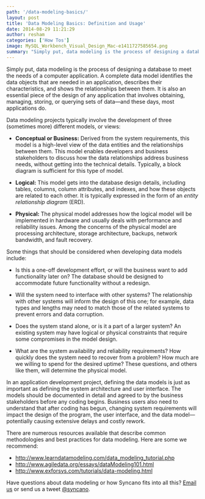 ```yaml
---
path: '/data-modeling-basics/'
layout: post
title: 'Data Modeling Basics: Definition and Usage'
date: 2014-08-29 11:21:29
author: resham
categories: ['How Tos']
image: MySQL_Workbench_Visual_Design_Mac-e1411727585654.png
summary: "Simply put, data modeling is the process of designing a database to meet the needs of a computer application. A complete data model identifies the data objects that are needed in an application, describes their characteristics, and shows the relationships between them. It is also an essential piece of the design of any application that involves obtaining, managing, storing, or querying sets of data—and these days, most applications do."
---
```

Simply put, data modeling is the process of designing a database to meet the needs of a computer application. A complete data model identifies the data objects that are needed in an application, describes their characteristics, and shows the relationships between them. It is also an essential piece of the design of any application that involves obtaining, managing, storing, or querying sets of data—and these days, most applications do.<!--more-->

Data modeling projects typically involve the development of three (sometimes more) different models, or views:
<ul>
	<li><strong>Conceptual or Business:</strong> Derived from the system requirements, this model is a high-level view of the data entities and the relationships between them. This model enables developers and business stakeholders to discuss how the data relationships address business needs, without getting into the technical details. Typically, a block diagram is sufficient for this type of model.</li>
</ul>
<ul>
	<li><strong>Logical:</strong> This model gets into the database design details, including tables, columns, column attributes, and indexes, and how these objects are related to each other. It is typically expressed in the form of an <em>entity relationship diagram</em> (ERD).</li>
</ul>
<ul>
	<li><strong>Physical:</strong> The physical model addresses how the logical model will be implemented in hardware and usually deals with performance and reliability issues. Among the concerns of the physical model are processing architecture, storage architecture, backups, network bandwidth, and fault recovery.</li>
</ul>
Some things that should be considered when developing data models include:
<ul>
	<li>Is this a one-off development effort, or will the business want to add functionality later on? The database should be designed to accommodate future functionality without a redesign.</li>
</ul>
<ul>
	<li>Will the system need to interface with other systems? The relationship with other systems will inform the design of this one; for example, data types and lengths may need to match those of the related systems to prevent errors and data corruption.</li>
</ul>
<ul>
	<li>Does the system stand alone, or is it a part of a larger system? An existing system may have logical or physical constraints that require some compromises in the model design.</li>
</ul>
<ul>
	<li>What are the system availability and reliability requirements? How quickly does the system need to recover from a problem? How much are we willing to spend for the desired uptime? These questions, and others like them, will determine the physical model.</li>
</ul>
In an application development project, defining the data models is just as important as defining the system architecture and user interface. The models should be documented in detail and agreed to by the business stakeholders before any coding begins. Business users also need to understand that after coding has begun, changing system requirements will impact the design of the program, the user interface, and the data model—potentially causing extensive delays and costly rework.

There are numerous resources available that describe common methodologies and best practices for data modeling. Here are some we recommend:
<ul>
	<li><a href="http://www.learndatamodeling.com/data_modeling_tutorial.php">http://www.learndatamodeling.com/data_modeling_tutorial.php</a></li>
	<li><a href="http://www.agiledata.org/essays/dataModeling101.html">http://www.agiledata.org/essays/dataModeling101.html</a></li>
	<li><a href="http://www.exforsys.com/tutorials/data-modeling.html">http://www.exforsys.com/tutorials/data-modeling.html</a></li>
</ul>
Have questions about data modeling or how Syncano fits into all this? <a href="mailto:info@syncano.com">Email us</a> or send us a tweet <a href="http://twitter.com/syncano">@syncano</a>.